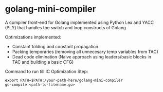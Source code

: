 # golang-mini-compiler
A compiler front-end for Golang implemented using Python Lex and YACC (PLY) that handles the switch and loop constructs of Golang

Optimizations implemented:
* Constant folding and constant propagation
* Packing temporaries (removing all unnecesary temp variables from TAC)
* Dead code elimination (Naive approach using leaders/basic blocks in TAC and building a basic CFG)

Command to run till IC Optimization Step:

 ```
 export PATH=$PATH:/your-path-here/golang-mini-compiler
 go-compile <path-to-filename.go>
 ```
 
 


